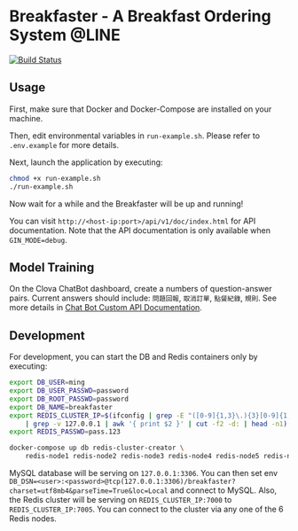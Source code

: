 # Breakfaster - A Breakfast Ordering System @LINE
[![Build Status](http://morris.csie.ntu.edu.tw:5601/api/badges/minghsu0107/Breakfaster/status.svg)](http://morris.csie.ntu.edu.tw:5601/minghsu0107/Breakfaster)
## Usage
First, make sure that Docker and Docker-Compose are installed on your machine.

Then, edit environmental variables in `run-example.sh`. Please refer to `.env.example` for more details.

Next, launch the application by executing:
```bash
chmod +x run-example.sh
./run-example.sh
```

Now wait for a while and the Breakfaster will be up and running!

You can visit `http://<host-ip:port>/api/v1/doc/index.html` for API documentation. Note that the API documentation is only available when `GIN_MODE=debug`.
## Model Training
On the Clova ChatBot dashboard, create a numbers of question-answer pairs. Current answers should include: `問題回報`, `取消訂單`, `點餐紀錄`, `規則`. See more details in [Chat Bot Custom API Documentation](https://apidocs.ncloud.com/en/ai-application-service/chatbot/chatbot/).
## Development
For development, you can start the DB and Redis containers only by executing:
```bash
export DB_USER=ming
export DB_USER_PASSWD=password
export DB_ROOT_PASSWD=password
export DB_NAME=breakfaster
export REDIS_CLUSTER_IP=$(ifconfig | grep -E "([0-9]{1,3}\.){3}[0-9]{1,3}" \
    | grep -v 127.0.0.1 | awk '{ print $2 }' | cut -f2 -d: | head -n1)
export REDIS_PASSWD=pass.123

docker-compose up db redis-cluster-creator \
    redis-node1 redis-node2 redis-node3 redis-node4 redis-node5 redis-node6
```

MySQL database will be serving on `127.0.0.1:3306`. You can then set env `DB_DSN=<user>:<password>@tcp(127.0.0.1:3306)/breakfaster?charset=utf8mb4&parseTime=True&loc=Local` and connect to MySQL. Also, the Redis cluster will be serving on `REDIS_CLUSTER_IP:7000` to `REDIS_CLUSTER_IP:7005`. You can connect to the cluster via any one of the 6 Redis nodes.
